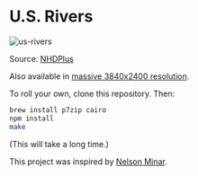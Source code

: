 # U.S. Rivers

![us-rivers](https://f.cloud.github.com/assets/230541/522453/556969d4-c031-11e2-8c88-04353d69bb5d.png)

Source: [NHDPlus](http://www.horizon-systems.com/nhdplus/NHDPlusV2_data.php)

Also available in [massive 3840x2400 resolution](https://bost.ocks.org/mike/us-rivers.png).

To roll your own, clone this repository. Then:

```bash
brew install p7zip cairo
npm install
make
```

(This will take a long time.)

This project was inspired by [Nelson Minar](https://github.com/NelsonMinar/vector-river-map).
